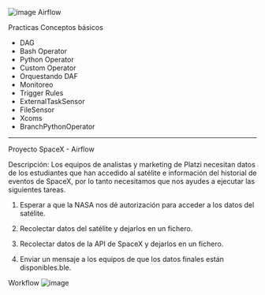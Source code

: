 ![image](https://github.com/CGRF29/airflow-docker/assets/88048910/e287ba22-cfe8-4286-95cc-632bd446b7b7)
Airflow

Practicas Conceptos básicos
- DAG
- Bash Operator
- Python Operator
- Custom Operator
- Orquestando DAF
- Monitoreo
- Trigger Rules
- ExternalTaskSensor
- FileSensor
- Xcoms
- BranchPythonOperator

------------------------

Proyecto SpaceX - Airflow 

Descripción: 
Los equipos de analistas y marketing de Platzi necesitan datos de los estudiantes que han accedido al satélite e información del historial de eventos de SpaceX, por lo tanto necesitamos que nos ayudes a ejecutar las siguientes tareas.

1. Esperar a que la NASA nos dé autorización para acceder a los datos del satélite.

2. Recolectar datos del satélite y dejarlos en un fichero.

3. Recolectar datos de la API de SpaceX y dejarlos en un fichero.

4. Enviar un mensaje a los equipos de que los datos finales están disponibles.ble.

Workflow
![image](https://github.com/CGRF29/airflow-docker/assets/88048910/da42c614-8d6e-46bb-8cfa-7c5bf84affcf)


